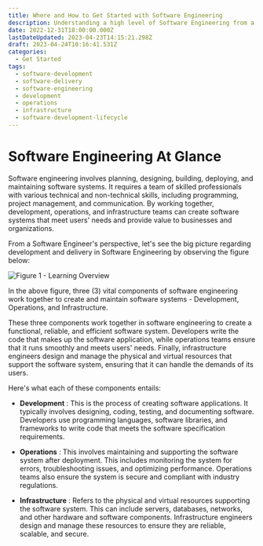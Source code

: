 ```yaml
---
title: Where and How to Get Started with Software Engineering
description: Understanding a high level of Software Engineering from a particular perspective helps a lot when you are new and have just started learning about it
date: 2022-12-31T18:00:00.000Z
lastDateUpdated: 2023-04-23T14:15:21.298Z
draft: 2023-04-24T10:16:41.531Z
categories:
  - Get Started
tags:
  - software-development
  - software-delivery
  - software-engineering
  - development
  - operations
  - infrastructure
  - software-development-lifecycle
---
```




# Software Engineering At Glance

Software engineering involves planning, designing, building, deploying, and maintaining software systems. It requires a team of skilled professionals with various technical and non-technical skills, including programming, project management, and communication. By working together, development, operations, and infrastructure teams can create software systems that meet users' needs and provide value to businesses and organizations.

From a Software Engineer's perspective, let's see the big picture regarding development and delivery in Software Engineering by observing the figure below:

![Figure 1 - Learning Overview](/assets/svg/learning-overview.drawio.svg)

In the above figure, three (3) vital components of software engineering work together to create and maintain software systems - Development, Operations, and Infrastructure.

These three components work together in software engineering to create a functional, reliable, and efficient software system. Developers write the code that makes up the software application, while operations teams ensure that it runs smoothly and meets users' needs. Finally, infrastructure engineers design and manage the physical and virtual resources that support the software system, ensuring that it can handle the demands of its users.

Here's what each of these components entails:

- **Development** : This is the process of creating software applications. It typically involves designing, coding, testing, and documenting software. Developers use programming languages, software libraries, and frameworks to write code that meets the software specification requirements.

- **Operations** : This involves maintaining and supporting the software system after deployment. This includes monitoring the system for errors, troubleshooting issues, and optimizing performance. Operations teams also ensure the system is secure and compliant with industry regulations.

- **Infrastructure** : Refers to the physical and virtual resources supporting the software system. This can include servers, databases, networks, and other hardware and software components. Infrastructure engineers design and manage these resources to ensure they are reliable, scalable, and secure.